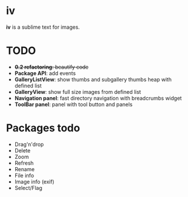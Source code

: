 iv
==

__iv__ is a sublime text for images.


TODO
==

* ~~**0.2 refactoring**: beautify code~~
* **Package API**: add events
* **GalleryListView**: show thumbs and subgallery thumbs heap with defined list
* **GalleryView**: show full size images from defined list
* **Navigation panel**: fast directory navigation with breadcrumbs widget
* **ToolBar panel**: panel with tool button and panels

Packages todo
====

* Drag'n'drop
* Delete
* Zoom
* Refresh
* Rename
* File info
* Image info (exif)
* Select/Flag
